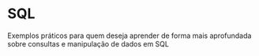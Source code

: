 # SQL
Exemplos práticos para quem deseja aprender de forma mais aprofundada sobre consultas e manipulação de dados em SQL
